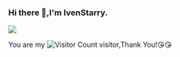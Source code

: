 ### Hi there 👋,I'm IvenStarry.
![](https://github-readme-stats.vercel.app/api?username=IvenStarry&show_icons=true&theme=transparent)

You are my ![Visitor Count](https://profile-counter.glitch.me/IvenStarry/count.svg) visitor,Thank You!:kissing_heart::kissing_heart:
